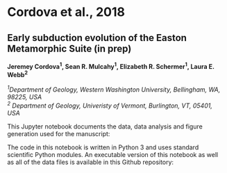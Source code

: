 # Cordova et al., 2018

## Early subduction evolution of the Easton Metamorphic Suite (in prep)

**Jeremey Cordova<sup>1</sup>, Sean R. Mulcahy<sup>1</sup>, Elizabeth R. Schermer<sup>1</sup>, Laura E. Webb<sup>2</sup>**

*<sup>1</sup>Department of Geology, Western Washington University, Bellingham, WA, 98225, USA*  
*<sup>2</sup> Department of Geology, Univeristy of Vermont, Burlington, VT, 05401, USA*

This Jupyter notebook documents the data, data analysis and figure generation used for the manuscript:



The code in this notebook is written in Python 3 and uses standard scientific Python modules.  An executable version of this notebook as well as all of the data files is available in this Github repository: 